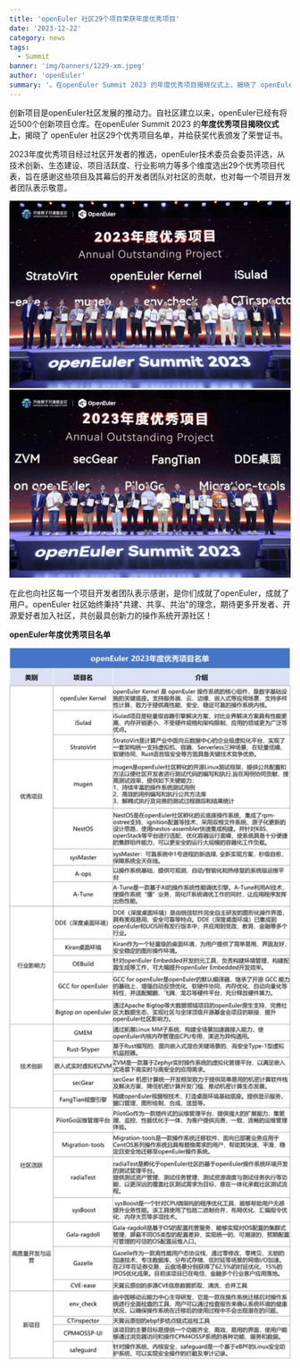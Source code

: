```yaml
---
title: 'openEuler 社区29个项目荣获年度优秀项目'
date: '2023-12-22'
category: news
tags:
  - Summit
banner: 'img/banners/1229-xm.jpeg'
author: 'openEuler'
summary: '。在openEuler Summit 2023 的年度优秀项目揭晓仪式上，揭晓了 openEuler社区29个优秀项目名单，并给获奖代表颁发了荣誉证书。'
---
```



创新项目是openEuler社区发展的推动力。自社区建立以来，openEuler已经有将近500个创新项目仓库。在openEuler
Summit 2023 的**年度优秀项目揭晓仪式上**，揭晓了 openEuler
社区29个优秀项目名单，并给获奖代表颁发了荣誉证书。

2023年度优秀项目经过社区开发者的推选，openEuler技术委员会委员评选，从技术创新、生态建设、项目活跃度、行业影响力等多个维度选出29个优秀项目代表，旨在感谢这些项目及其幕后的开发者团队对社区的贡献，也对每一个项目开发者团队表示敬意。


<img src="./media/image1.jpeg" width="1000">

<img src="./media/image2.jpeg" width="1000">

在此也向社区每一个项目开发者团队表示感谢，是你们成就了openEuler，成就了用户。openEuler
社区始终秉持"共建、共享、共治"的理念，期待更多开发者、开源爱好者加入社区，共创最具创新力的操作系统开源社区！

**openEuler年度优秀项目名单**


<img src="./media/image4.jpeg" width="1000">
